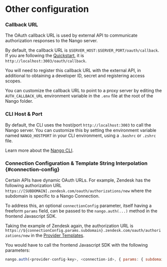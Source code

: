 # Other configuration

### Callback URL

The OAuth callback URL is used by external API to communicate authorization responses to the Nango server. 

By default, the callback URL is `$SERVER_HOST:$SERVER_PORT/oauth/callback`. If you are following the [Quickstart](quickstart.md), it is `http://localhost:3003/oauth/callback`. 

You will need to register this callback URL with the external API, in additional to obtaining a developer ID, secret and registering access scopes.

You can customize the callback URL to point to a proxy server by editing the `AUTH_CALLBACK_URL` environment variable in the `.env` file at the root of the Nango folder.

### CLI Host & Port

By default, the CLI uses the host/port `http://localhost:3003` to call the Nango server. You can customize this by setting the environment variable named `NANGO_HOSTPORT` in your CLI environment, using a `.bashrc` or `.zshrc` file.

Learn more about the [Nango CLI](cli).

### Connection Configuration & Template String Interpolation {#connection-config}

Certain APIs have dynamic OAuth URLs. For example, Zendesk has the following authorization URL `https://[SUBDOMAIN].zendesk.com/oauth/authorizations/new` where the subdomain is specific to a Nango Connection.

To address this, an optional `connectionConfig` parameter, itself having a freeform `params` field, can be passed to the `nango.auth(...)` method in the frontend Javascript SDK. 

Taking the example of Zendesk again, the authorization URL is `https://${connectionConfig.params.subdomain}.zendesk.com/oauth/authorizations/new` in the [Provider Templates](https://nango.dev/oauth-providers). 

You would have to call the frontend Javascript SDK with the following parameters:
```javascript
nango.auth(<provider-config-key>, <connection-id>, { params: { subdomain: <zendesk-subdomain>}})

```
